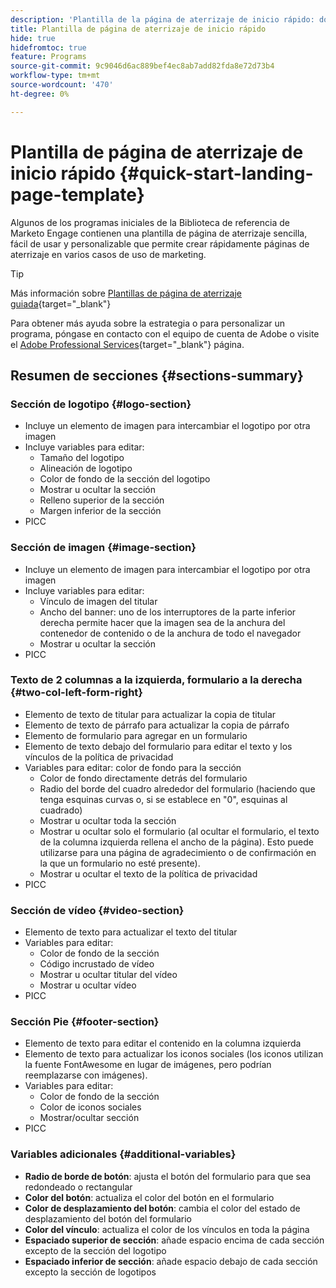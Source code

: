 ```yaml
---
description: 'Plantilla de la página de aterrizaje de inicio rápido: documentos de Marketo, documentación del producto'
title: Plantilla de página de aterrizaje de inicio rápido
hide: true
hidefromtoc: true
feature: Programs
source-git-commit: 9c9046d6ac889bef4ec8ab7add82fda8e72d73b4
workflow-type: tm+mt
source-wordcount: '470'
ht-degree: 0%

---
```


# Plantilla de página de aterrizaje de inicio rápido {#quick-start-landing-page-template}

Algunos de los programas iniciales de la Biblioteca de referencia de Marketo Engage contienen una plantilla de página de aterrizaje sencilla, fácil de usar y personalizable que permite crear rápidamente páginas de aterrizaje en varios casos de uso de marketing.

>[!TIP]
>
>Más información sobre [Plantillas de página de aterrizaje guiada](/help/marketo/product-docs/demand-generation/landing-pages/landing-page-templates/create-a-guided-landing-page-template.md){target="_blank"}

Para obtener más ayuda sobre la estrategia o para personalizar un programa, póngase en contacto con el equipo de cuenta de Adobe o visite el [Adobe Professional Services](https://business.adobe.com/customers/consulting-services/main.html){target="_blank"} página.

## Resumen de secciones {#sections-summary}

### Sección de logotipo {#logo-section}

* Incluye un elemento de imagen para intercambiar el logotipo por otra imagen
* Incluye variables para editar:
   * Tamaño del logotipo
   * Alineación de logotipo
   * Color de fondo de la sección del logotipo
   * Mostrar u ocultar la sección
   * Relleno superior de la sección
   * Margen inferior de la sección
* PICC

### Sección de imagen {#image-section}

* Incluye un elemento de imagen para intercambiar el logotipo por otra imagen
* Incluye variables para editar:
   * Vínculo de imagen del titular
   * Ancho del banner: uno de los interruptores de la parte inferior derecha permite hacer que la imagen sea de la anchura del contenedor de contenido o de la anchura de todo el navegador
   * Mostrar u ocultar la sección
* PICC

### Texto de 2 columnas a la izquierda, formulario a la derecha {#two-col-left-form-right}

* Elemento de texto de titular para actualizar la copia de titular
* Elemento de texto de párrafo para actualizar la copia de párrafo
* Elemento de formulario para agregar en un formulario
* Elemento de texto debajo del formulario para editar el texto y los vínculos de la política de privacidad
* Variables para editar: color de fondo para la sección
   * Color de fondo directamente detrás del formulario
   * Radio del borde del cuadro alrededor del formulario (haciendo que tenga esquinas curvas o, si se establece en &quot;0&quot;, esquinas al cuadrado)
   * Mostrar u ocultar toda la sección
   * Mostrar u ocultar solo el formulario (al ocultar el formulario, el texto de la columna izquierda rellena el ancho de la página). Esto puede utilizarse para una página de agradecimiento o de confirmación en la que un formulario no esté presente).
   * Mostrar u ocultar el texto de la política de privacidad
* PICC

### Sección de vídeo {#video-section}

* Elemento de texto para actualizar el texto del titular
* Variables para editar:
   * Color de fondo de la sección
   * Código incrustado de vídeo
   * Mostrar u ocultar titular del vídeo
   * Mostrar u ocultar vídeo
* PICC

### Sección Pie {#footer-section}

* Elemento de texto para editar el contenido en la columna izquierda
* Elemento de texto para actualizar los iconos sociales (los iconos utilizan la fuente FontAwesome en lugar de imágenes, pero podrían reemplazarse con imágenes).
* Variables para editar:
   * Color de fondo de la sección
   * Color de iconos sociales
   * Mostrar/ocultar sección
* PICC

### Variables adicionales {#additional-variables}

* **Radio de borde de botón**: ajusta el botón del formulario para que sea redondeado o rectangular
* **Color del botón**: actualiza el color del botón en el formulario
* **Color de desplazamiento del botón**: cambia el color del estado de desplazamiento del botón del formulario
* **Color del vínculo**: actualiza el color de los vínculos en toda la página
* **Espaciado superior de sección**: añade espacio encima de cada sección excepto de la sección del logotipo
* **Espaciado inferior de sección**: añade espacio debajo de cada sección excepto la sección de logotipos
